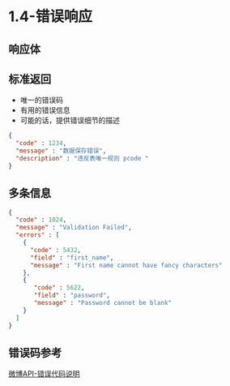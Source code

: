 # 1.4-错误响应

## 响应体

## 标准返回

- 唯一的错误码
- 有用的错误信息
- 可能的话，提供错误细节的描述

```json
{
  "code" : 1234,
  "message" : "数据保存错误",
  "description" : "违反表唯一规则 pcode "
}
```

## 多条信息

```json
{
  "code" : 1024,
  "message" : "Validation Failed",
  "errors" : [
    {
      "code" : 5432,
      "field" : "first_name",
      "message" : "First name cannot have fancy characters"
    },
    {
       "code" : 5622,
       "field" : "password",
       "message" : "Password cannot be blank"
    }
  ]
}
```

## 错误码参考

[微博API-错误代码说明](http://open.weibo.com/wiki/Error_code)
